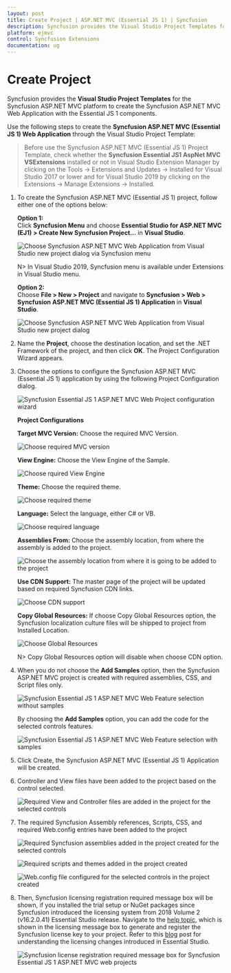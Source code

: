 ```yaml
---
layout: post
title: Create Project | ASP.NET MVC (Essential JS 1) | Syncfusion
description: Syncfusion provides the Visual Studio Project Templates for the ASP.NET MVC platform to create a Syncfusion MVC application using Essential JS 1 components
platform: ejmvc
control: Syncfusion Extensions
documentation: ug
---
```


# Create Project

Syncfusion provides the **Visual Studio Project Templates** for the Syncfusion ASP.NET MVC platform to create the Syncfusion ASP.NET MVC Web Application with the Essential JS 1 components.

Use the following steps to create the **Syncfusion ASP.NET MVC (Essential JS 1) Web Application** through the Visual Studio Project Template:

> Before use the Syncfusion ASP.NET MVC (Essential JS 1) Project Template, check whether the **Syncfusion Essential JS1 AspNet MVC VSExtensions** installed or not in Visual Studio Extension Manager by clicking on the Tools -> Extensions and Updates -> Installed for Visual Studio 2017 or lower and for Visual Studio 2019 by clicking on the Extensions -> Manage Extensions -> Installed.

1. To create the Syncfusion ASP.NET MVC (Essential JS 1) project, follow either one of the options below:

   **Option 1:**  
    Click **Syncfusion Menu** and choose **Essential Studio for ASP.NET MVC (EJ1) > Create New Syncfusion Project…** in **Visual Studio**.

    ![Choose Syncfusion ASP.NET MVC Web Application from Visual Studio new project dialog via Syncfusion menu](Create-Project_images/Syncfusion_Menu_ProjectTemplate.png)

    N> In Visual Studio 2019, Syncfusion menu is available under Extensions in Visual Studio menu.

   **Option 2:**  
   Choose **File > New > Project** and navigate to **Syncfusion > Web > Syncfusion ASP.NET MVC (Essential JS 1) Application** in **Visual Studio**.
   
   ![Choose Syncfusion ASP.NET MVC Web Application from Visual Studio new project dialog](Create-Project_images/CreateSyncfusionMVCProject-img1.png)

2. Name the **Project**, choose the destination location, and set the .NET Framework of the project, and then click **OK**. The Project Configuration Wizard appears.  

3. Choose the options to configure the Syncfusion ASP.NET MVC (Essential JS 1) application by using the following Project Configuration dialog.

   ![Syncfusion Essential JS 1 ASP.NET MVC Web Project configuration wizard](Create-Project_images/CreateSyncfusionMVCProject-img2.png)

   **Project Configurations**

   **Target MVC Version:** Choose the required MVC Version.

   ![Choose required MVC version](Create-Project_images/CreateSyncfusionMVCProject-img3.jpeg)

   **View Engine:** Choose the View Engine of the Sample.

   ![Choose rquired View Engine](Create-Project_images/CreateSyncfusionMVCProject-img4.jpeg)

   **Theme:** Choose the required theme.

   ![Choose required theme](Create-Project_images/CreateSyncfusionMVCProject-img5.jpeg)

   **Language:** Select the language, either C# or VB.

   ![Choose required language](Create-Project_images/CreateSyncfusionMVCProject-img6.jpeg)

   **Assemblies From:** Choose the assembly location, from where the assembly is added to the project.

   ![Choose the assembly location from where it is going to be added to the project](Create-Project_images/CreateSyncfusionMVCProject-img7.jpeg)

   **Use CDN Support:** The master page of the project will be updated based on required Syncfusion CDN links.

   ![Choose CDN support](Create-Project_images/CreateSyncfusionMVCProject-img8.png)

   **Copy Global Resources:** If choose Copy Global Resources option, the Syncfusion localization culture files will be shipped to project from Installed Location.

   ![Choose Global Resources](Create-Project_images/CreateSyncfusionMVCProject-img9.png)

   N> Copy Global Resources option will disable when choose CDN option.

4. When you do not choose the **Add Samples** option, then the Syncfusion ASP.NET MVC project is created with required assemblies, CSS, and Script files only.

   ![Syncfusion Essential JS 1 ASP.NET MVC Web Feature selection without samples](Create-Project_images/CreateSyncfusionMVCProject-img10.png)

   By choosing the **Add Samples** option, you can add the code for the selected controls features.

   ![Syncfusion Essential JS 1 ASP.NET MVC Web Feature selection with samples](Create-Project_images/CreateSyncfusionMVCProject-img11.png)

5. Click Create, the Syncfusion ASP.NET MVC (Essential JS 1) Application will be created.

6. Controller and View files have been added to the project based on the control selected.

   ![Required View and Controller files are added in the project for the selected controls](Create-Project_images/CreateSyncfusionMVCProject-img12.png)

7. The required Syncfusion Assembly references, Scripts, CSS, and required Web.config entries have been added to the project

   ![Required Syncfusion assemblies added in the project created for the selected controls](Create-Project_images/CreateSyncfusionMVCProject-img13.png)

   ![Required scripts and themes added in the project created](Create-Project_images/CreateSyncfusionMVCProject-img14.png)

   ![Web.config file configured for the selected controls in the project created](Create-Project_images/CreateSyncfusionMVCProject-img15.png)

8. Then, Syncfusion licensing registration required message box will be shown, if you installed the trial setup or NuGet packages since Syncfusion introduced the licensing system from 2018 Volume 2 (v16.2.0.41) Essential Studio release. Navigate to the  [help topic](https://help.syncfusion.com/common/essential-studio/licensing/license-key#how-to-generate-syncfusion-license-key), which is shown in the licensing message box to generate and register the Syncfusion license key to your project. Refer to this [blog](https://blog.syncfusion.com/post/Whats-New-in-2018-Volume-2-Licensing-Changes-in-the-1620x-Version-of-Essential-Studio.aspx) post for understanding the licensing changes introduced in Essential Studio.

   ![Syncfusion license registration required message box for Syncfusion Essential JS 1 ASP.NET MVC web projects](Create-Project_images/CreateSyncfusionMVCProject-img16.jpeg)

